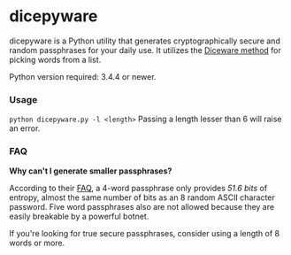 # dicepyware

dicepyware is a Python utility that generates cryptographically secure and random passphrases for your daily use. It utilizes the [Diceware method][diceware] for picking words from a list.

Python version required: 3.4.4 or newer.

### Usage
`python dicepyware.py -l <length>`
Passing a length lesser than 6 will raise an error.

### FAQ

**Why can't I generate smaller passphrases?**

According to their [FAQ][diceware-faq], a 4-word passphrase only provides *51.6 bits* of entropy, almost the same number of bits as an 8 random ASCII character password.
Five word passphrases also are not allowed because they are easily breakable by a powerful botnet.

If you're looking for true secure passphrases, consider using a length of 8 words or more.


[diceware]: http://world.std.com/~reinhold/diceware.html
[diceware-faq]: http://world.std.com/~reinhold/dicewarefaq.html